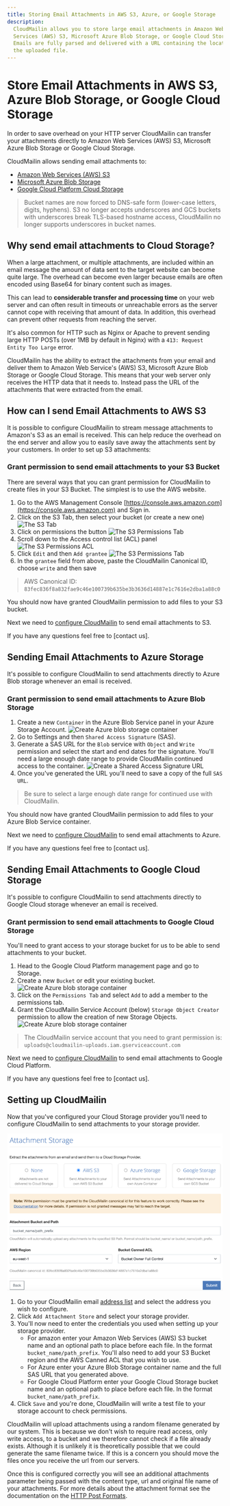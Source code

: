 ```yaml
---
title: Storing Email Attachments in AWS S3, Azure, or Google Storage
description:
  CloudMailin allows you to store large email attachments in Amazon Web
  Services (AWS) S3, Microsoft Azure Blob Storage, or Google Cloud Storage.
  Emails are fully parsed and delivered with a URL containing the location of
  the uploaded file.
---
```


# Store Email Attachments in AWS S3, Azure Blob Storage, or Google Cloud Storage

In order to save overhead on your HTTP server CloudMailin can transfer your
attachments directly to Amazon Web Services (AWS) S3, Microsoft Azure Blob
Storage or Google Cloud Storage.

CloudMailin allows sending email attachments to:

* [Amazon Web Services (AWS) S3]
* [Microsoft Azure Blob Storage]
* [Google Cloud Platform Cloud Storage]

> Bucket names are now forced to DNS-safe form (lower-case letters, digits,
> hyphens). S3 no longer accepts underscores and GCS buckets with underscores
> break TLS-based hostname access, CloudMailin no longer supports underscores in
> bucket names.

## Why send email attachments to Cloud Storage?

When a large attachment, or multiple attachments, are included within an email
message the amount of data sent to the target website can become quite large.
The overhead can become even larger because emails are often encoded using
Base64 for binary content such as images.

This can lead to **considerable transfer and processing time** on your web
server and can often result in timeouts or unreachable errors as the server
cannot cope with receiving that amount of data. In addition, this overhead can
prevent other requests from reaching the server.

It's also common for HTTP such as Nginx or Apache to prevent sending large HTTP
POSTs (over 1MB by default in Nginx) with a `413: Request Entity Too Large`
error.

CloudMailin has the ability to extract the attachments from your email and
deliver them to Amazon Web Service's (AWS) S3, Microsoft Azure Blob Storage or
Google Cloud Storage. This means that your web server only receives the HTTP
data that it needs to. Instead pass the URL of the attachments that were
extracted from the email.

## How can I send Email Attachments to AWS S3

It is possible to configure CloudMailin to stream message attachments to
Amazon's S3 as an email is received. This can help reduce the overhead on the
end server and allow you to easily save away the attachments sent by your
customers. In order to set up S3 attachments:

### Grant permission to send email attachments to your S3 Bucket

There are several ways that you can grant permission for CloudMailin to create
files in your S3 Bucket. The simplest is to use the AWS website.

1. Go to the AWS Management Console
   [https://console.aws.amazon.com](https://console.aws.amazon.com) and Sign in.
2. Click on the S3 Tab, then select your bucket (or create a new one)
    ![The S3 Tab](/content/assets/images/s3/list-aws-services-s3.png)
3. Click on permissions the button
    ![The S3 Permissions Tab](/content/assets/images/s3/permissions-tab.png)
4. Scroll down to the Access control list (ACL) panel
    ![The S3 Permissions ACL](/content/assets/images/s3/s3-permissions-acl.png)
5. Click `Edit` and then `Add grantee`
    ![The S3 Permissions
    Tab](/content/assets/images/s3/add-canonical-id.png)
6. In the `grantee` field from above, paste the CloudMailin Canonical ID,
    choose `write` and then save

> AWS Canonical ID: `83fec836f8a832fae9c46e100739b635be3b3636d14887e1c7616e2dba1a88c0`

You should now have granted CloudMailin permission to add files to your S3
bucket.

Next we need to [configure CloudMailin] to send email attachments to S3.

If you have any questions feel free to [contact us].

## Sending Email Attachments to Azure Storage

It's possible to configure CloudMailin to send attachments directly to Azure
Blob storage whenever an email is received.

### Grant permission to send email attachments to Azure Blob Storage

1. Create a new `Container` in the Azure Blob Service panel in your Azure
   Storage Account.
   ![Create Azure blob storage container](/content/assets/images/azure-blob-storage/create_storage_container.png)
2. Go to Settings and then `Shared Access Signature` (SAS).
3. Generate a SAS URL for the `Blob` service with `Object` and `Write`
   permission and select the start and end dates for the signature. You'll need
   a large enough date range to provide CloudMailin continued access to the
   container.
   ![Create a Shared Access Signature URL](/content/assets/images/azure-blob-storage/create_sas_url.png)
4. Once you've generated the URL you'll need to save a copy of the full
   `SAS URL`.

> Be sure to select a large enough date range for continued use with
> CloudMailin.

You should now have granted CloudMailin permission to add files to your Azure
Blob Service container.

Next we need to [configure CloudMailin] to send email attachments to Azure.

If you have any questions feel free to [contact us].

## Sending Email Attachments to Google Cloud Storage

It's possible to configure CloudMailin to send attachments directly to Google
Cloud storage whenever an email is received.

### Grant permission to send email attachments to Google Cloud Storage

You'll need to grant access to your storage bucket for us to be able to send
attachments to your bucket.

1. Head to the Google Cloud Platform management page and go to Storage.
2. Create a new `Bucket` or edit your existing bucket.
   ![Create Azure blob storage container](/content/assets/images/google-cloud-storage/create_google_cloud_storage.png)
3. Click on the `Permissions Tab` and select `Add` to add a member to the
   permissions tab.
4. Grant the CloudMailin Service Account (below) `Storage Object Creator` permission to
   allow the creation of new Storage Objects.
   ![Create Azure blob storage container](/content/assets/images/google-cloud-storage/add_upload_permission.png)

> The CloudMailin service account that you need to grant permission is:
> `uploads@cloudmailin-uploads.iam.gserviceaccount.com`

Next we need to [configure CloudMailin] to send email attachments to Google
Cloud Platform.

If you have any questions feel free to [contact us].

## Setting up CloudMailin

Now that you've configured your Cloud Storage provider you'll need to configure CloudMailin to send attachments to your storage provider.

![CloudMailin configuration showing ](/content/assets/images/email-attachment-s3-storage-cloudmailin-config.png)

1. Go to your CloudMailin email [address list] and select the address you wish
   to configure.
2. Click `Add Attachment Store` and select your storage provider.
3. You'll now need to enter the credentials you used when setting up your
   storage provider.
   * For amazon enter your Amazon Web Services (AWS) S3 bucket name and an
     optional path to place before each file. In the format
     `bucket_name/path_prefix`. You'll also need to add your S3 Bucket region
     and the AWS Canned ACL that you wish to use.
   * For Azure enter your Azure Blob Storage container name and the full SAS URL
     that you generated above.
   * For Google Cloud Platform enter your Google Cloud Storage bucket name and
     an optional path to place before each file. In the format
     `bucket_name/path_prefix`.
4. Click `Save` and you're done, CloudMailin will write a test file to your
   storage account to check permissions.

CloudMailin will upload attachments using a random filename generated by our
system. This is because we don't wish to require read access, only write access,
to a bucket and we therefore cannot check if a file already exists. Although it
is unlikely it is theoretically possible that we could generate the same
filename twice. If this is a concern you should move the files once you receive
the url from our servers.

Once this is configured correctly you will see an additional attachments
parameter being passed with the content type, url and original file name of your
attachments. For more details about the attachment format see the documentation
on the [HTTP Post Formats](/http_post_formats/).

[Amazon Web Services (AWS) S3]: #how-can-i-send-email-attachments-to-aws-s3
[Microsoft Azure Blob Storage]: #sending-email-attachments-to-azure-storage
[Google Cloud Platform Cloud Storage]: #sending-email-attachments-to-google-cloud-storage
[address list]: https://www.cloudmailin.com/addresses
[Configure CloudMailin]: #setting-up-cloudmailin
